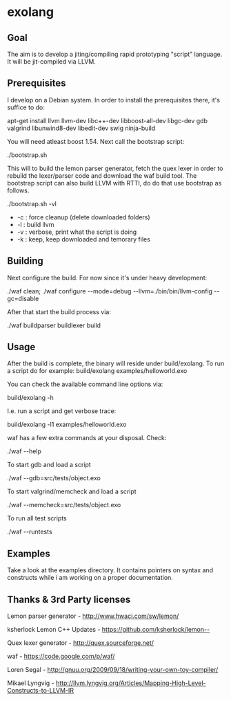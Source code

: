 exolang
=======

Goal
----
The aim is to develop a jiting/compiling rapid prototyping "script" language.
It will be jit-compiled via LLVM.

Prerequisites
-------------
I develop on a Debian system. In order to install the prerequisites there, it's suffice to do:

apt-get install llvm llvm-dev libc++-dev libboost-all-dev libgc-dev gdb valgrind libunwind8-dev libedit-dev swig ninja-build

You will need atleast boost 1.54. Next call the bootstrap script:

./bootstrap.sh

This will to build the lemon parser generator, fetch the quex lexer in order to rebuild the lexer/parser code and download the waf build tool.
The bootstrap script can also build LLVM with RTTI, do do that use bootstrap as follows.

./bootstrap.sh -vl

- -c : force cleanup (delete downloaded folders)
- -l : build llvm
- -v : verbose, print what the script is doing
- -k : keep, keep downloaded and temorary files

Building
--------
Next configure the build. For now since it's under heavy development:

./waf clean; ./waf configure --mode=debug --llvm=./bin/bin/llvm-config --gc=disable

After that start the build process via:

./waf buildparser buildlexer build

Usage
-----
After the build is complete, the binary will reside under build/exolang. To run a script do for example:
build/exolang examples/helloworld.exo

You can check the available command line options via:

build/exolang -h

I.e. run a script and get verbose trace:

build/exolang -l1 examples/helloworld.exo

waf has a few extra commands at your disposal. Check:

./waf --help

To start gdb and load a script

./waf --gdb=src/tests/object.exo

To start valgrind/memcheck and load a script

./waf --memcheck=src/tests/object.exo

To run all test scripts

./waf --runtests

Examples
--------
Take a look at the examples directory. It contains pointers on syntax and constructs while i am working on a proper documentation.

Thanks & 3rd Party licenses
---------------------------
Lemon parser generator	- <http://www.hwaci.com/sw/lemon/>

ksherlock Lemon C++ Updates	- <https://github.com/ksherlock/lemon-->

Quex lexer generator	- <http://quex.sourceforge.net/>

waf			- <https://code.google.com/p/waf/>

Loren Segal		- <http://gnuu.org/2009/09/18/writing-your-own-toy-compiler/>

Mikael Lyngvig		- <http://llvm.lyngvig.org/Articles/Mapping-High-Level-Constructs-to-LLVM-IR>
